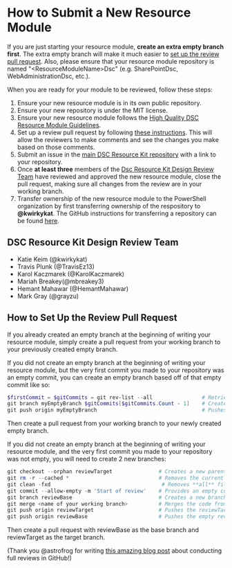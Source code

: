 # How to Submit a New Resource Module

If you are just starting your resource module, **create an extra empty branch first**.
The extra empty branch will make it much easier to [set up the review pull request](#how-to-set-up-the-review-pull-request).
Also, please ensure that your resource module repository is named "\<ResourceModuleName\>Dsc" (e.g. SharePointDsc, WebAdministrationDsc, etc.).

When you are ready for your module to be reviewed, follow these steps:

1. Ensure your new resource module is in its own public repository.
1. Ensure your new repository is under the MIT license.
1. Ensure your new resource module follows the [High Quality DSC Resource Module Guidelines](https://github.com/PowerShell/DscResources/blob/master/HighQualityModuleGuidelines.md).
1. Set up a review pull request by following [these instructions](#how-to-set-up-the-review-pull-request).
This will allow the reviewers to make comments and see the changes you make based on those comments.
1. Submit an issue in the [main DSC Resource Kit repository](https://github.com/PowerShell/DscResources) with a link to your repository.
1. Once **at least three** members of the [Dsc Resource Kit Design Review Team](#dsc-resource-kit-design-review-team) have reviewed and approved the new resource module, close the pull request, making sure all changes from the review are in your working branch.
1. Transfer ownership of the new resource module to the PowerShell organization by first transferring ownership of the respository to **@kwirkykat**. The GitHub instructions for transferring a repository can be found [here](https://help.github.com/articles/transferring-a-repository-owned-by-your-personal-account/).

## DSC Resource Kit Design Review Team
- Katie Keim (@kwirkykat)
- Travis Plunk (@TravisEz13)
- Karol Kaczmarek (@KarolKaczmarek)
- Mariah Breakey(@mbreakey3)
- Hemant Mahawar (@HemantMahawar)
- Mark Gray (@grayzu)

## How to Set Up the Review Pull Request
If you already created an empty branch at the beginning of writing your resource module, simply create a pull request from your working branch to your previously created empty branch.

If you did not create an empty branch at the beginning of writing your resource module, but the very first commit you made to your repository was an empty commit, you can create an empty branch based off of that empty commit like so:
```powershell
$firstCommit = $gitCommits = git rev-list --all                # Retrieves all the git commit SHA keys for the current history
git branch myEmptyBranch $gitCommits[$gitCommits.Count - 1]    # Creates a new branch called myEmptyBranch at the first commit
git push origin myEmptyBranch                                  # Pushes the new empty branch up to GitHub
```
Then create a pull request from your working branch to your newly created empty branch.

If you did not create an empty branch at the beginning of writing your resource module, and the very first commit you made to your repository was not empty, you will need to create 2 new branches:
```powershell
git checkout --orphan reviewTarget               # Creates a new parentless branch named reviewTarget
git rm -r --cached *                             # Removes the current files from the commit pipeline
git clean -fxd                                    # Removes **all** files (committed or not) from this branch
git commit --allow-empty -m 'Start of review'    # Provides an empty commit as the base of this branch
git branch reviewBase                            # Creates a new branch named reviewBase with the same empty commit as the reviewTarget branch
git merge <name of your working branch>          # Merges the code from your working branch into the reviewTarget branch
git push origin reviewTarget                     # Pushes the reviewTarget branch with all of your merged code to GitHub
git push origin reviewBase                       # Pushes the empty reviewBase branch to GitHub
```
Then create a pull request with reviewBase as the base branch and reviewTarget as the target branch.

(Thank you @astrofrog for writing [this amazing blog post](http://astrofrog.github.io/blog/2013/04/10/how-to-conduct-a-full-code-review-on-github/) about conducting full reviews in GitHub!)
